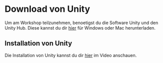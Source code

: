 # Download von Unity

Um am Workshop teilzunehmen, benoetigst du die Software Unity und den Unity Hub. Diese kannst du dir [hier](https://unity3d.com/de/get-unity/download) für Windows oder Mac herunterladen.


## Installation von Unity
Die Installation von Unity kannst du dir [hier](link) im Video anschauen.